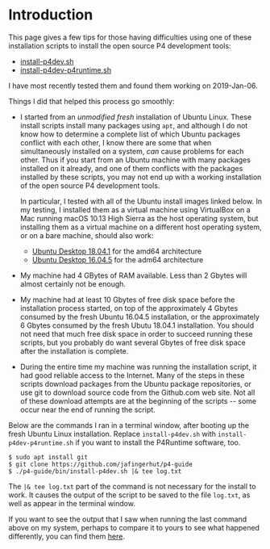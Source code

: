 # Introduction

This page gives a few tips for those having difficulties using one of
these installation scripts to install the open source P4 development
tools:

+ [install-p4dev.sh](install-p4dev.sh)
+ [install-p4dev-p4runtime.sh](install-p4dev-p4runtime.sh)

I have most recently tested them and found them working on
2019-Jan-06.

Things I did that helped this process go smoothly:

+ I started from an _unmodified_ _fresh_ installation of Ubuntu Linux.
  These install scripts install many packages using `apt`, and
  although I do not know how to determine a complete list of which
  Ubuntu packages conflict with each other, I know there are some that
  when simultaneously installed on a system, _can_ cause problems for
  each other.  Thus if you start from an Ubuntu machine with many
  packages installed on it already, and one of them conflicts with the
  packages installed by these scripts, you may not end up with a
  working installation of the open source P4 development tools.
  
  In particular, I tested with all of the Ubuntu install images linked
  below.  In my testing, I installed them as a virtual machine using
  VirtualBox on a Mac running macOS 10.13 High Sierra as the host
  operating system, but installing them as a virtual machine on a
  different host operating system, or on a bare machine, should also
  work:
  + [Ubuntu Desktop 18.04.1](http://releases.ubuntu.com/18.04.1/ubuntu-18.04.1-desktop-amd64.iso) for the amd64 architecture
  + [Ubuntu Desktop 16.04.5](http://releases.ubuntu.com/16.04/ubuntu-16.04.5-desktop-amd64.iso) for the adm64 architecture
+ My machine had 4 GBytes of RAM available.  Less than 2 Gbytes will
  almost certainly not be enough.
+ My machine had at least 10 Gbytes of free disk space before the
  installation process started, on top of the approximately 4 Gbytes
  consumed by the fresh Ubuntu 16.04.5 installation, or the
  approximately 6 Gbytes consumed by the fresh Ubutu 18.04.1
  installation.  You should not need that much free disk space in
  order to succeed running these scripts, but you probably do want
  several Gbytes of free disk space after the installation is
  complete.
+ During the entire time my machine was running the installation
  script, it had good reliable access to the Internet.  Many of the
  steps in these scripts download packages from the Ubuntu package
  repositories, or use git to download source code from the Github.com
  web site.  Not all of these download attempts are at the beginning
  of the scripts -- some occur near the end of running the script.

Below are the commands I ran in a terminal window, after booting up
the fresh Ubuntu Linux installation.  Replace `install-p4dev.sh` with
`install-p4dev-p4runtime.sh` if you want to install the P4Runtime
software, too.

```
$ sudo apt install git
$ git clone https://github.com/jafingerhut/p4-guide
$ ./p4-guide/bin/install-p4dev.sh |& tee log.txt
```

The `|& tee log.txt` part of the command is not necessary for the
install to work.  It causes the output of the script to be saved to
the file `log.txt`, as well as appear in the terminal window.

If you want to see the output that I saw when running the last command
above on my system, perhaps to compare it to yours to see what
happened differently, you can find them [here](output/).
